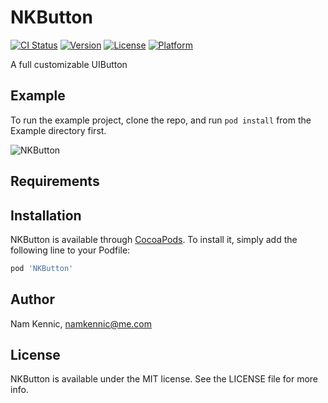 # NKButton

[![CI Status](http://img.shields.io/travis/namkennic/NKButton.svg?style=flat)](https://travis-ci.org/namkennic/NKButton)
[![Version](https://img.shields.io/cocoapods/v/NKButton.svg?style=flat)](http://cocoapods.org/pods/NKButton)
[![License](https://img.shields.io/cocoapods/l/NKButton.svg?style=flat)](http://cocoapods.org/pods/NKButton)
[![Platform](https://img.shields.io/cocoapods/p/NKButton.svg?style=flat)](http://cocoapods.org/pods/NKButton)

A full customizable UIButton

## Example

To run the example project, clone the repo, and run `pod install` from the Example directory first.

![NKButton](https://github.com/kennic/NKButton/blob/master/demo.gif)

## Requirements

## Installation

NKButton is available through [CocoaPods](http://cocoapods.org). To install
it, simply add the following line to your Podfile:

```ruby
pod 'NKButton'
```

## Author

Nam Kennic, namkennic@me.com

## License

NKButton is available under the MIT license. See the LICENSE file for more info.
